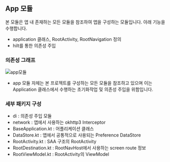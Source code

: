 ## App 모듈
본 모듈은 앱 내 존재하는 모든 모듈을 참조하여 앱을 구성하는 모듈입니다. 아래 기능을 수행합니다.
- application 클래스, RootActivity, RootNavigation 정의
- hilt를 통한 의존성 주입

### 의존성 그래프
![app모듈](https://github.com/l5x5l/travel_diary/assets/39579912/c845ce09-93ac-407e-87a9-4bf1066f3dc3)
- app 모듈 자체는 본 프로젝트를 구성하는 모든 모듈을 참조하고 있으며 이는 Application 클래스에서 수행하는 초기화작업 및 의존성 주입을 위함입니다.

### 세부 패키지 구성
- di : 의존성 주입 모듈
- network : 앱에서 사용하는 okhttp3 Interceptor
- BaseApplication.kt : 어플리케이션 클래스
- DataStore.kt : 앱에서 공통적으로 사용되는 Preference DataStore
- RootActivity.kt : SAA 구조의 RootActivity
- RootDestination.kt : RootNavHost에서 사용하는 screen route 정보
- RootViewModel.kt : RootActivity의 ViewModel
